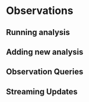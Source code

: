 # Observations
## Running analysis
## Adding new analysis
## Observation Queries
## Streaming Updates
